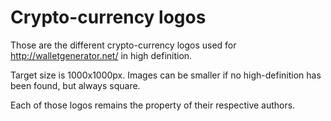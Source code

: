 Crypto-currency logos
=====================

Those are the different crypto-currency logos used for http://walletgenerator.net/ in high definition.

Target size is 1000x1000px. Images can be smaller if no high-definition has been found, but always square.

Each of those logos remains the property of their respective authors.